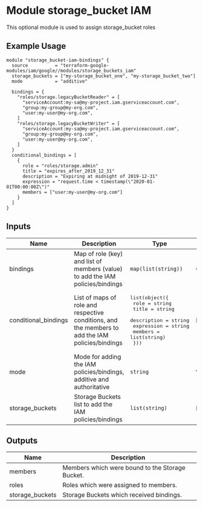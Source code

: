 # Module storage_bucket IAM

This optional module is used to assign storage_bucket roles

## Example Usage
```
module "storage_bucket-iam-bindings" {
  source          = "terraform-google-modules/iam/google//modules/storage_buckets_iam"
  storage_buckets = ["my-storage_bucket_one", "my-storage_bucket_two"]
  mode            = "additive"

  bindings = {
    "roles/storage.legacyBucketReader" = [
      "serviceAccount:my-sa@my-project.iam.gserviceaccount.com",
      "group:my-group@my-org.com",
      "user:my-user@my-org.com",
    ]
    "roles/storage.legacyBucketWriter" = [
      "serviceAccount:my-sa@my-project.iam.gserviceaccount.com",
      "group:my-group@my-org.com",
      "user:my-user@my-org.com",
    ]
  }
  conditional_bindings = [
    {
      role = "roles/storage.admin"
      title = "expires_after_2019_12_31"
      description = "Expiring at midnight of 2019-12-31"
      expression = "request.time < timestamp(\"2020-01-01T00:00:00Z\")"
      members = ["user:my-user@my-org.com"]
    }
  ]
}
```

<!-- BEGINNING OF PRE-COMMIT-TERRAFORM DOCS HOOK -->
## Inputs

| Name | Description | Type | Default | Required |
|------|-------------|------|---------|:--------:|
| bindings | Map of role (key) and list of members (value) to add the IAM policies/bindings | `map(list(string))` | `{}` | no |
| conditional\_bindings | List of maps of role and respective conditions, and the members to add the IAM policies/bindings | <pre>list(object({<br>    role        = string<br>    title       = string<br>    description = string<br>    expression  = string<br>    members     = list(string)<br>  }))</pre> | `[]` | no |
| mode | Mode for adding the IAM policies/bindings, additive and authoritative | `string` | `"additive"` | no |
| storage\_buckets | Storage Buckets list to add the IAM policies/bindings | `list(string)` | `[]` | no |

## Outputs

| Name | Description |
|------|-------------|
| members | Members which were bound to the Storage Bucket. |
| roles | Roles which were assigned to members. |
| storage\_buckets | Storage Buckets which received bindings. |

<!-- END OF PRE-COMMIT-TERRAFORM DOCS HOOK -->
